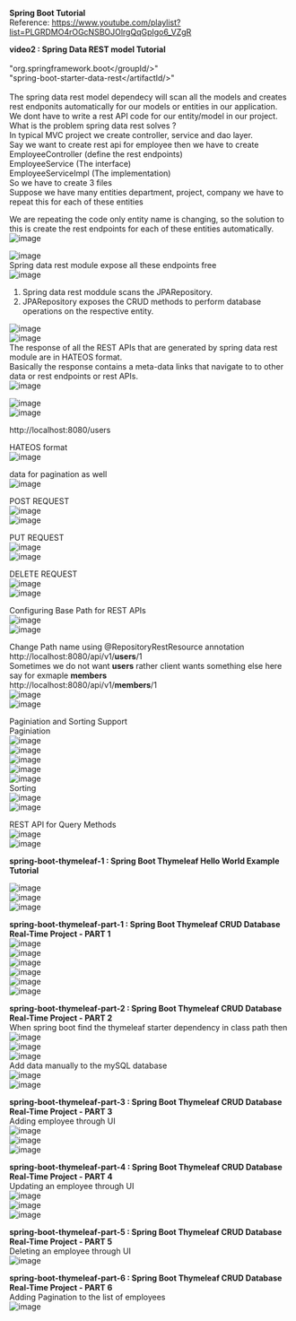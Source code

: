 **Spring Boot Tutorial** <br>
Reference: https://www.youtube.com/playlist?list=PLGRDMO4rOGcNSBOJOlrgQqGpIgo6_VZgR <br>

**video2 : Spring Data REST model Tutorial** <br>
<dependency> <br>
			"<groupId/>org.springframework.boot</groupId/>" <br>
			"<artifactId/>spring-boot-starter-data-rest</artifactId/>" <br>
</dependency> <br>
The spring data rest model dependecy will scan all the models and creates rest endponits automatically for our models or entities in our application. <br>
We dont have to write a rest API code for our entity/model in our project. <br> 
What is the problem spring data rest solves ? <br>
In typical MVC project we create controller, service and dao layer. <br>
Say we want to create rest api for employee then we have to create <br>
EmployeeController (define the rest endpoints) <br>
EmployeeService (The interface) <br>
EmployeeServiceImpl (The implementation) <br>
So we have to create 3 files <br>
Suppose we have many entities department, project, company we have to repeat this for each of these entities <br>

We are repeating the code only entity name is changing, so the solution to this is create the rest endpoints for each of these entities automatically.<br>
![image](https://user-images.githubusercontent.com/6234135/170905970-7740c7a1-4a86-4537-84f1-ca82ff4743b6.png) <br>

![image](https://user-images.githubusercontent.com/6234135/170906118-f5af8f91-862d-49fd-9c0d-c3bee423e0ad.png) <br>
Spring data rest module expose all these endpoints free <br>
![image](https://user-images.githubusercontent.com/6234135/170906223-8be30481-0d3b-4db3-a2e8-22ea7da369df.png) <br>
1. Spring data rest moddule scans the JPARepository. <br>
2. JPARepository exposes the CRUD methods to perform database operations on the respective entity. <br>
 
![image](https://user-images.githubusercontent.com/6234135/170906652-12660c79-03d6-48de-a5f0-e1507a1ec498.png) <br>
![image](https://user-images.githubusercontent.com/6234135/170906833-fd89c37b-d598-4673-9356-bb30ca21f2fe.png) <br>
The response of all the REST APIs that are generated by spring data rest module are in HATEOS format. <br>
Basically the response contains a meta-data links that navigate to to other data or rest endpoints or rest APIs. <br> 
![image](https://user-images.githubusercontent.com/6234135/170907005-036f4ab7-4059-4412-90f1-3e2ff12a56b8.png) <br>

![image](https://user-images.githubusercontent.com/6234135/170907151-8e6b5d1d-2d6e-4ca0-a942-f480bb83b5c7.png) <br>
![image](https://user-images.githubusercontent.com/6234135/170907245-f83ad3f3-42a1-4982-bb90-53f98d087210.png) <br>

http://localhost:8080/users <br>

HATEOS format <br>
![image](https://user-images.githubusercontent.com/6234135/170910373-23fccf44-132d-4a37-9b38-8d4e8291206d.png) <br>

data for pagination as well <br> 
![image](https://user-images.githubusercontent.com/6234135/170910552-52ed87bd-f379-4132-8de5-fb8ff2a8fc05.png) <br>

POST REQUEST <br>
![image](https://user-images.githubusercontent.com/6234135/170910907-2c9f5640-f4b3-479d-b7c4-2736ab66867a.png) <br>
![image](https://user-images.githubusercontent.com/6234135/170910951-a71a1434-bad1-43dc-ba59-bcb0a53cc720.png) <br>

PUT REQUEST <br>
![image](https://user-images.githubusercontent.com/6234135/170911108-e69d3cde-ccf6-4bf5-9bd7-8978d762eb36.png) <br>
![image](https://user-images.githubusercontent.com/6234135/170911128-50e548a1-e92e-4a1c-b73c-7c2739c5bd67.png) <br>

DELETE REQUEST <br>
![image](https://user-images.githubusercontent.com/6234135/170911214-e95dba30-bcd8-4eab-bd9a-7da6c3b7a91f.png) <br>
![image](https://user-images.githubusercontent.com/6234135/170911241-053e9bf4-31eb-41c7-914b-3b91f54080c2.png) <br>

Configuring Base Path for REST APIs <br>
![image](https://user-images.githubusercontent.com/6234135/170912233-9328914c-b1ea-4b22-a7fb-50ee351bbf38.png) <br>
![image](https://user-images.githubusercontent.com/6234135/170912217-96b8ec7a-8c83-4b88-82fe-22639f531d9b.png) <br>

Change Path name using @RepositoryRestResource annotation <br>
http://localhost:8080/api/v1/**users**/1 <br>
Sometimes we do not want **users** rather client wants something else here say for exmaple **members**<br>
http://localhost:8080/api/v1/**members**/1 <br>
![image](https://user-images.githubusercontent.com/6234135/170912613-bde0e23a-8044-482f-99a1-2af8e433010b.png) <br>
![image](https://user-images.githubusercontent.com/6234135/170912680-c95de417-ff1f-42c9-b9bd-146c89f34260.png) <br>

Paginiation and Sorting Support<br>
Paginiation <br>
![image](https://user-images.githubusercontent.com/6234135/170913092-adc20729-df79-4e11-b3e6-ac9e08e434f7.png) <br>
![image](https://user-images.githubusercontent.com/6234135/170913340-0232973a-ca75-4aee-a2b7-17f9ad070d0a.png) <br>
![image](https://user-images.githubusercontent.com/6234135/170913368-4a6ba5d8-f0fe-4e6b-bf8b-750d66106db3.png) <br>
![image](https://user-images.githubusercontent.com/6234135/170913442-07b74e80-9e9a-4efd-9613-0194109f6330.png) <br>
![image](https://user-images.githubusercontent.com/6234135/170913569-046a05ed-12c9-411f-b5e4-5a62e10cc0be.png) <br>
Sorting <br>
![image](https://user-images.githubusercontent.com/6234135/170913700-4a87acd2-5763-4141-8be8-4e8e8bc01284.png) <br>
![image](https://user-images.githubusercontent.com/6234135/170913933-7fb32f53-6e92-4496-853c-3b27ff72ab08.png) <br>

REST API for Query Methods <br>
![image](https://user-images.githubusercontent.com/6234135/170915381-f89805f9-03b0-46d1-99dc-c69e4cf41e65.png) <br>
![image](https://user-images.githubusercontent.com/6234135/170915310-17963777-d06f-4950-a018-224b29a66b09.png) <br>



**spring-boot-thymeleaf-1 : Spring Boot Thymeleaf Hello World Example Tutorial** <br>

![image](https://user-images.githubusercontent.com/6234135/170919512-31d64324-115a-442b-8f1f-25b1b7e6c320.png) <br>
![image](https://user-images.githubusercontent.com/6234135/170919537-f43df9a5-4e26-4eb6-a0f4-3d1a736540db.png) <br>
![image](https://user-images.githubusercontent.com/6234135/170920099-feb22fc7-6d4a-4a80-8352-d29ef7fcbe3f.png) <br>


**spring-boot-thymeleaf-part-1 : Spring Boot Thymeleaf CRUD Database Real-Time Project - PART 1** <br>
![image](https://user-images.githubusercontent.com/6234135/170921048-d979a9ee-6164-40fc-93fd-0e6c26d569ae.png) <br>
![image](https://user-images.githubusercontent.com/6234135/170921091-7cf716fb-d355-4add-aeca-e5be5a950a17.png) <br>
![image](https://user-images.githubusercontent.com/6234135/170921136-edf40442-856d-4a34-9252-eea139d44180.png) <br>
![image](https://user-images.githubusercontent.com/6234135/170921187-cd6d911a-b814-4b13-a0f4-159a9b607c82.png) <br>
![image](https://user-images.githubusercontent.com/6234135/170921261-500af395-20e2-46c6-8987-fc886c995513.png) <br>
![image](https://user-images.githubusercontent.com/6234135/170922260-1c961ed5-b995-49a6-b8f9-b2810f298885.png) <br>


**spring-boot-thymeleaf-part-2 : Spring Boot Thymeleaf CRUD Database Real-Time Project - PART 2** <br>
When spring boot find the thymeleaf starter dependency in class path then <br> 
![image](https://user-images.githubusercontent.com/6234135/170923487-199af66e-898e-420e-8132-c24c4908dc99.png) <br>
![image](https://user-images.githubusercontent.com/6234135/170925197-b412623b-7753-4ef4-9f67-acaea6bdb7d6.png) <br>
![image](https://user-images.githubusercontent.com/6234135/170925293-c7eefe9c-9e9e-420e-a2b0-6be97b413cb9.png) <br>
Add data manually to the mySQL database <br>
![image](https://user-images.githubusercontent.com/6234135/170925579-00133fe7-2f76-442d-b0b1-8e7253b2f4ba.png) <br>
![image](https://user-images.githubusercontent.com/6234135/170928215-315319df-9611-4f4a-8e3a-24ec82d3642c.png) <br>

**spring-boot-thymeleaf-part-3 : Spring Boot Thymeleaf CRUD Database Real-Time Project - PART 3** <br>
Adding employee through UI <br>
![image](https://user-images.githubusercontent.com/6234135/171993656-4559fd70-2105-4739-bc95-2c654f03bebc.png) <br>
![image](https://user-images.githubusercontent.com/6234135/171993677-06a2e6d5-a403-4af6-a84c-53a3a50e4072.png) <br>
![image](https://user-images.githubusercontent.com/6234135/171993690-cd4cbf1f-a5ed-4a7e-bffd-dcdb702ab397.png) <br>

**spring-boot-thymeleaf-part-4 : Spring Boot Thymeleaf CRUD Database Real-Time Project - PART 4** <br>
Updating an employee through UI <br>
![image](https://user-images.githubusercontent.com/6234135/171994883-0c4dbdcd-254a-48bb-b5dc-c5b6fbd99be4.png) <br>
![image](https://user-images.githubusercontent.com/6234135/171994898-ce9ae0bb-7b76-429e-9d90-649b15aaadd4.png) <br>
![image](https://user-images.githubusercontent.com/6234135/171994906-e535abd0-0279-44e3-8fce-df5569be6258.png) <br>

**spring-boot-thymeleaf-part-5 : Spring Boot Thymeleaf CRUD Database Real-Time Project - PART 5** <br>
Deleting an employee through UI <br>
![image](https://user-images.githubusercontent.com/6234135/171995301-7e0892a8-a020-4a04-b566-b91b5b59c054.png) <br>

**spring-boot-thymeleaf-part-6 : Spring Boot Thymeleaf CRUD Database Real-Time Project - PART 6** <br>
Adding Pagination to the list of employees <br>
![image](https://user-images.githubusercontent.com/6234135/172036479-70d3abc8-0147-481e-b5f7-04b8b2026934.png) <br>













































